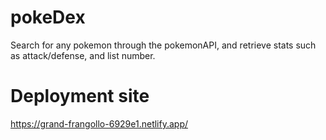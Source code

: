 # pokeDex
Search for any pokemon through the pokemonAPI, and retrieve stats such as attack/defense, and list number.

# Deployment site 
https://grand-frangollo-6929e1.netlify.app/
